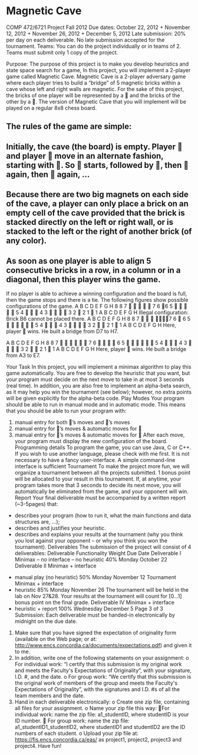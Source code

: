 Magnetic Cave
============


COMP 472/6721 Project Fall 2012
Due dates: October 22, 2012 + November 12, 2012 + November 26, 2012 + December 5, 2012
Late submission: 20% per day on each deliverable. No late submission accepted for the tournament.
Teams: You can do the project individually or in teams of 2.
Teams must submit only 1 copy of the project.

Purpose: The purpose of this project is to make you develop heuristics and state space search for a game,
In this project, you will implement a 2-player game called Magnetic Cave.
Magnetic Cave is a 2-player adversary game where each player tries to build a “bridge” of 5 magnetic bricks within a
cave whose left and right walls are magnetic. For the sake of this project, the bricks of one player will be represented
by a  and the bricks of the other by a . The version of Magnetic Cave that you will implement will be played on a
regular 8x8 chess board.

The rules of the game are simple:
-
Initially, the cave (the board) is empty.
Player  and player  move in an alternate fashion, starting with . So  starts, followed by , then  again,
then  again, ...
-
Because there are two big magnets on each side of the cave, a player can only place a brick on an empty cell
of the cave provided that the brick is stacked directly on the left or right wall, or is stacked to the left or the
right of another brick (of any color).
-
As soon as one player is able to align 5 consecutive bricks in a row, in a column or in a diagonal, then this
player wins the game.
-
If no player is able to achieve a winning configuration and the board is full, then the game stops and there is a tie.
The following figures show possible configurations of the game.
  A B C D E F G H
8                 8
7            7
6                6
5            5
4              4
3             3
2                2
1                1
  A B C D E F G H
Illegal configuration:
Brick B6 cannot be placed there.
  A B C D E F G H
8                 8
7          7
6                6
5           5
4              4
3             3
2               2
1                1
  A B C D E F G H
Here, player  wins.
He built a bridge from D7 to H7.

  A B C D E F G H
8                 8
7           7
6             6
5           5
4              4
3             3
2               2
1                1
  A B C D E F G H
Here, player  wins.
He built a bridge from A3 to E7.

Your Task
In this project, you will implement a minimax algorithm to play this game automatically. You are free to develop
the heuristic that you want, but your program must decide on the next move to take in at most 3 seconds (real time).
In addition, you are also free to implement an alpha-beta search, as it may help you win the tournament (see below);
however, no extra points will be given explicitly for the alpha-beta code.
Play Modes
Your program should be able to run in manual mode and in automatic mode. This means that you should be able
to run your program with:
1. manual entry for both ’s moves and ’s moves
2. manual entry for ’s moves & automatic moves for 
3. manual entry for ’s moves & automatic moves for 
After each move, your program must display the new configuration of the board.
Programming details
To program the game, you can use Java, C or C++. If you wish to use another language, please check with me first.
It is not necessary to have a fancy user-interface. A simple command-line interface is sufficient
Tournament
To make the project more fun, we will organize a tournament between all the projects submitted. 1 bonus point
will be allocated to your result in this tournament. If, at anytime, your program takes more that 3 seconds to decide
its next move, you will automatically be eliminated from the game, and your opponent will win.
Report
Your final deliverable must be accompanied by a written report (~3-5pages) that:
- describes your program (how to run it, what the main functions and data structures are, …);
- describes and justifies your heuristic.
- describes and explains your results at the tournament (why you think you lost against your opponent – or
why you think you won the tournament).
Deliverables
The submission of the project will consist of 4 deliverables:
Deliverable Functionality Weight Due Date
Deliverable I Minimax – no interface
– no heuristic
40% Monday October 22
Deliverable II Minimax + interface
+ manual play (no
heuristic)
50% Monday November 12
Tournament Minimax + interface
+ heuristic
85%
Monday November 26
The tournament will be held in the lab on Nov 27&28.
Your results at the tournament will count for [0...1]
bonus point on the final grade.
Deliverable IV Minimax + interface
+ heuristic + report
100% Wednesday December 5
Page 3 of 3
Submission:
Each deliverable must be handed-in electronically by midnight on the due date.
1. Make sure that you have signed the expectation of originality form (available on the Web page; or at:
http://www.encs.concordia.ca/documents/expectations.pdf) and given it to me.
2. In addition, write one of the following statements on your assignment:
o For individual work: “I certify that this submission is my original work and meets the Faculty's
Expectations of Originality”, with your signature, I.D. #, and the date.
o For group work: “We certify that this submission is the original work of members of the group and meets
the Faculty's Expectations of Originality”, with the signatures and I.D. #s of all the team members and the
date.
3. Hand in each deliverable electronically:
o Create one zip file, containing all files for your assignment.
o Name your zip file this way:
 For individual work: name the zip file: a1_studentID, where studentID is your ID number.
 For group work: name the zip file: a1_studentID1_studentID2, where studentID1 and studentID2 are
the ID numbers of each student.
o Upload your zip file at: https://fis.encs.concordia.ca/eas/ as project1, project2, project3 and project4.
Have fun!
